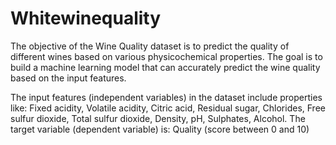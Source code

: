 # Whitewinequality

The objective of the Wine Quality dataset is to predict the quality of different wines based on various physicochemical properties. The goal is to build a machine learning model that can accurately predict the wine quality based on the input features.

The input features (independent variables) in the dataset include properties like:
Fixed acidity, Volatile acidity, Citric acid, Residual sugar, Chlorides, Free sulfur dioxide, Total sulfur dioxide, Density, pH, Sulphates, Alcohol. The target variable (dependent variable) is:
Quality (score between 0 and 10)
